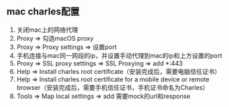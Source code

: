 ## mac charles配置
1. 关闭mac上的网络代理
2. Proxy => 勾选macOS proxy
3. Proxy => Proxy settings => 设置port
4. 手机连接与mac同一网段的ip，并设置手动代理到mac的ip和上方设置的port
5. Proxy => SSL proxy settings => SSL Proxying => add *:443
6. Help => Install charles root certificate（安装完成后，需要电脑信任证书）
7. Help => Install charles root certificate for a mobile device or remote browser（安装完成后，需要手机信任证书，手机证书命名为Charles）
8. Tools => Map local settings => add 需要mock的url和response
